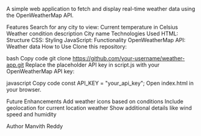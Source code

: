 A simple web application to fetch and display real-time weather data using the OpenWeatherMap API.

Features
Search for any city to view:
Current temperature in Celsius
Weather condition description
City name
Technologies Used
HTML: Structure
CSS: Styling
JavaScript: Functionality
OpenWeatherMap API: Weather data
How to Use
Clone this repository:

bash
Copy code
git clone https://github.com/your-username/weather-app.git
Replace the placeholder API key in script.js with your OpenWeatherMap API key:

javascript
Copy code
const API_KEY = "your_api_key";
Open index.html in your browser.

Future Enhancements
Add weather icons based on conditions
Include geolocation for current location weather
Show additional details like wind speed and humidity


Author
Manvith Reddy 
